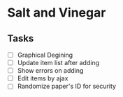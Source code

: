 # Salt and Vinegar

## Tasks

* [ ] Graphical Degining
* [ ] Update item list after adding
* [ ] Show errors on adding
* [ ] Edit items by ajax
* [ ] Randomize paper's ID for security
